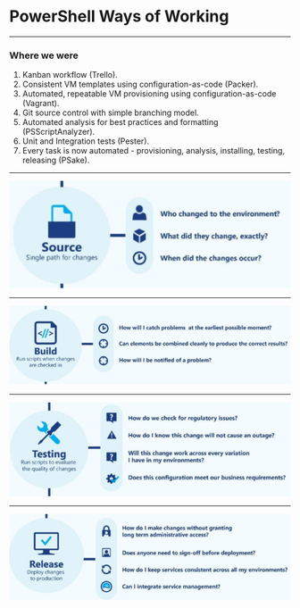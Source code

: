 # PowerShell Ways of Working

---

### Where we were

1. Kanban workflow (Trello).
1. Consistent VM templates using configuration-as-code (Packer).
1. Automated, repeatable VM provisioning using configuration-as-code (Vagrant).
1. Git source control with simple branching model.
1. Automated analysis for best practices and formatting (PSScriptAnalyzer).
1. Unit and Integration tests (Pester).
1. Every task is now automated - provisioning, analysis, installing, testing, releasing (PSake).

---

![](images/source.png)

---

![](images/build.png)

---

![](images/testing.png)

---

![](images/release.png)
